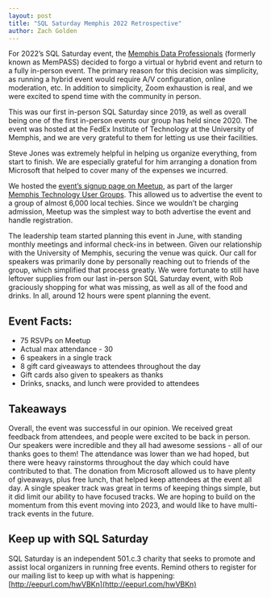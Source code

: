 ```yaml
---
layout: post
title: "SQL Saturday Memphis 2022 Retrospective"
author: Zach Golden
---
```

For 2022’s SQL Saturday event, the [Memphis Data Professionals](https://memphis.sqlugs.com/) (formerly known as MemPASS) decided to forgo a virtual or hybrid event and return to a fully in-person event. The primary reason for this decision was simplicity, as running a hybrid event would require A/V configuration, online moderation, etc. In addition to simplicity, Zoom exhaustion is real, and we were excited to spend time with the community in person. 

This was our first in-person SQL Saturday since 2019, as well as overall being one of the first in-person events our group has held since 2020. The event was hosted at the FedEx Institute of Technology at the University of Memphis, and we are very grateful to them for letting us use their facilities.

Steve Jones was extremely helpful in helping us organize everything, from start to finish. We are especially grateful for him arranging a donation from Microsoft that helped to cover many of the expenses we incurred. 

We hosted the [event’s signup page on Meetup](https://www.meetup.com/memphis-technology-user-groups/events/287725300/), as part of the larger [Memphis Technology User Groups](https://www.meetup.com/memphis-technology-user-groups/events/287725300/). This allowed us to advertise the event to a group of almost 6,000 local techies. Since we wouldn’t be charging admission, Meetup was the simplest way to both advertise the event and handle registration. 

The leadership team started planning this event in June, with standing monthly meetings and informal check-ins in between. Given our relationship with the University of Memphis, securing the venue was quick. Our call for speakers was primarily done by personally reaching out to friends of the group, which simplified that process greatly. We were fortunate to still have leftover supplies from our last in-person SQL Saturday event,  with Rob graciously shopping for what was missing, as well as all of the food and drinks. In all, around 12 hours were spent planning the event.

## Event Facts:

- 75 RSVPs on Meetup
- Actual max attendance - 30
- 6 speakers in a single track
- 8 gift card giveaways to attendees throughout the day
- Gift cards also given to speakers as thanks
- Drinks, snacks, and lunch were provided to attendees

## Takeaways

Overall, the event was successful in our opinion. We received great feedback from attendees, and people were excited to be back in person. Our speakers were incredible and they all had awesome sessions - all of our thanks goes to them! The attendance was lower than we had hoped, but there were heavy rainstorms throughout the day which could have contributed to that. The donation from Microsoft allowed us to have plenty of giveaways, plus free lunch, that helped keep attendees at the event all day. A single speaker track was great in terms of keeping things simple, but it did limit our ability to have focused tracks. We are hoping to build on the momentum from this event moving into 2023, and would like to have multi-track events in the future.

## Keep up with SQL Saturday
SQL Saturday is an independent 501.c.3 charity that seeks to promote and assist local organizers in running free events. Remind others to register for our mailing list to keep up with what is happening: [http://eepurl.com/hwVBKn](http://eepurl.com/hwVBKn)
